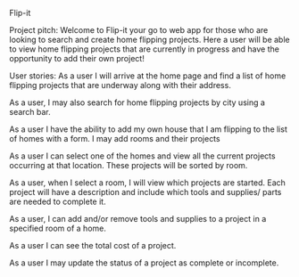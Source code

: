 Flip-it

Project pitch:
	Welcome to Flip-it your go to web app for those who are looking to search and create home flipping projects. Here a user will be able to view home flipping projects that are currently in progress and have the opportunity to add their own project!

User stories:
As a user I will arrive at the home page and find a list of home flipping projects that are underway along with their address.

As a user, I may also search for home flipping projects by city using a search bar.

As a user I have the ability to add my own house that I am flipping to the list of homes with a form. I may add rooms and their projects

As a user I can select one of the homes and view all the current projects occurring at that location. These projects will be sorted by room.

As a user, when I select a room, I will view which projects are started. Each project will have a description and include which tools and supplies/ parts are needed to complete it.

As a user, I can add and/or  remove tools and supplies to a project in a specified room of a home.

As a user I can see the total cost of a project.

As a user I may update the status of a project as complete or incomplete.
